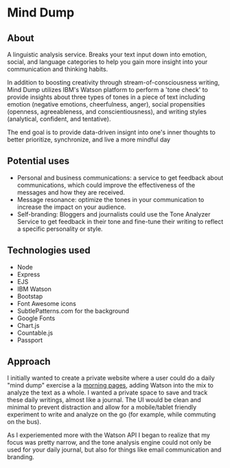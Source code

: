 # Mind Dump

## About

A linguistic analysis service. Breaks your text input down into emotion, social, and language categories to help you gain more insight into your communication and thinking habits. 

In addition to boosting creativity through stream-of-consciousness writing, Mind Dump utilizes IBM's Watson platform to perform a 'tone check' to provide insights about three types of tones in a piece of text including emotion (negative emotions, cheerfulness, anger), social propensities (openness, agreeableness, and conscientiousness), and writing styles (analytical, confident, and tentative). 

The end goal is to provide data-driven insignt into one's inner thoughts to better prioritize, synchronize, and live a more mindful day

## Potential uses

* Personal and business communications: a service to get feedback about communications, which could improve the effectiveness of the messages and how they are received.
* Message resonance: optimize the tones in your communication to increase the impact on your audience.
* Self-branding: Bloggers and journalists could use the Tone Analyzer Service to get feedback in their tone and fine-tune their writing to reflect a specific personality or style.

## Technologies used
* Node
* Express
* EJS
* IBM Watson
* Bootstap
* Font Awesome icons
* SubtlePatterns.com for the background
* Google Fonts
* Chart.js
* Countable.js
* Passport

## Approach

I initially wanted to create a private website where a user could do a daily "mind dump" exercise a la [morning pages](http://lifehacker.com/write-morning-pages-by-hand-every-day-to-boost-produc-1623157620), adding Watson into the mix to analyze the text as a whole. I wanted a private space to save and track these daily writings, almost like a journal. The UI would be clean and minimal to prevent distraction and allow for a mobile/tablet friendly experiment to write and analyze on the go (for example, while commuting on the bus).

As I experiemented more with the Watson API I began to realize that my focus was pretty narrow, and the tone analysis engine could not only be used for your daily journal, but also for things like email communication and branding. 
